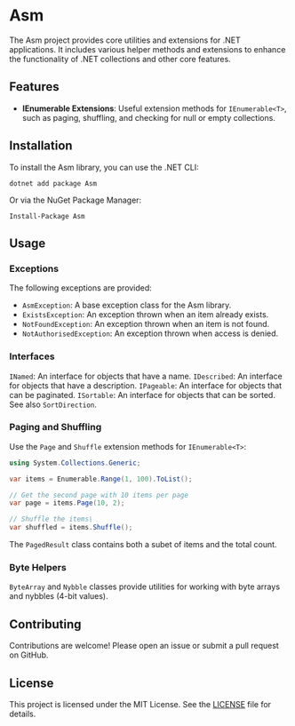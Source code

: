 # Asm

The Asm project provides core utilities and extensions for .NET applications. It includes various helper methods and extensions to enhance the functionality of .NET collections and other core features.

## Features

- **IEnumerable Extensions**: Useful extension methods for `IEnumerable<T>`, such as paging, shuffling, and checking for null or empty collections.

## Installation

To install the Asm library, you can use the .NET CLI:

`dotnet add package Asm`

Or via the NuGet Package Manager:

`Install-Package Asm`

## Usage

### Exceptions

The following exceptions are provided:
- `AsmException`: A base exception class for the Asm library.
- `ExistsException`: An exception thrown when an item already exists.
- `NotFoundException`: An exception thrown when an item is not found.
- `NotAuthorisedException`: An exception thrown when access is denied.

### Interfaces

`INamed`: An interface for objects that have a name.
`IDescribed`: An interface for objects that have a description.
`IPageable`: An interface for objects that can be paginated.
`ISortable`: An interface for objects that can be sorted. See also `SortDirection`.

### Paging and Shuffling 

Use the `Page` and `Shuffle` extension methods for `IEnumerable<T>`:

```csharp
using System.Collections.Generic;

var items = Enumerable.Range(1, 100).ToList();

// Get the second page with 10 items per page
var page = items.Page(10, 2);

// Shuffle the items\
var shuffled = items.Shuffle();
```

The `PagedResult` class contains both a subet of items and the total count.

### Byte Helpers

`ByteArray` and `Nybble` classes provide utilities for working with byte arrays and nybbles (4-bit values).




## Contributing

Contributions are welcome! Please open an issue or submit a pull request on GitHub.

## License

This project is licensed under the MIT License. See the [LICENSE](LICENSE) file for details.
